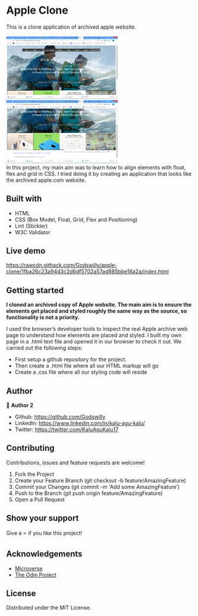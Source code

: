 
# Apple Clone

This is a clone application of archived apple website.
<br>
<br>
<img src="assets/sample1.PNG" width="300"> 
<img src="assets/sample2.PNG" width="300"> 
<br>
In this project, my main aim was to learn how to align elements with float, flex and grid in CSS. I tried doing it by creating an application that looks like the archived apple.com website.

## Built with
  * HTML 
  * CSS (Box Model, Float, Grid, Flex and Positioning)
  * Lint (Stickler)
  * W3C Validator

## Live demo
https://rawcdn.githack.com/Godswilly/apple-clone/1fba26c23a94d3c2d6df5702a57ad885bbe18a2a/index.html

## Getting started
**I cloned an archived copy of Apple website. The main aim is to ensure the elements get placed and styled roughly the same way as the source, so functionality is not a priority.**

I used the browser’s developer tools to inspect the real Apple archive web page to understand how elements are placed and styled.
I built my own page in a .html text file and opened it in our browser to check it out. We carried out the following steps:
  - First setup a github repository for the project.
  - Then create a .html file where all our HTML markup will go
  - Create a .css file where all our styling code will reside

## Author
 :bust_in_silhouette: **Author 2**
 * Github: https://github.com/Godswilly
 * LinkedIn: https://www.linkedin.com/in/kalu-agu-kalu/
 * Twitter: https://twitter.com/KaluAguKalu17

## Contributing
Contributions, issues and feature requests are welcome!

   1. Fork the Project
   2. Create your Feature Branch (git checkout -b feature/AmazingFeature)
   3. Commit your Changes (git commit -m 'Add some AmazingFeature')
   4. Push to the Branch (git push origin feature/AmazingFeature)
   5. Open a Pull Request

## Show your support
Give a :star: if you like this project!

## Acknowledgements
  * [Microverse](https://www.microverse.org/)
  * [The Odin Project](https://www.theodinproject.com/courses/html5-and-css3/lessons/embedding-images-and-video#introduction)

## License
 Distributed under the MIT License.